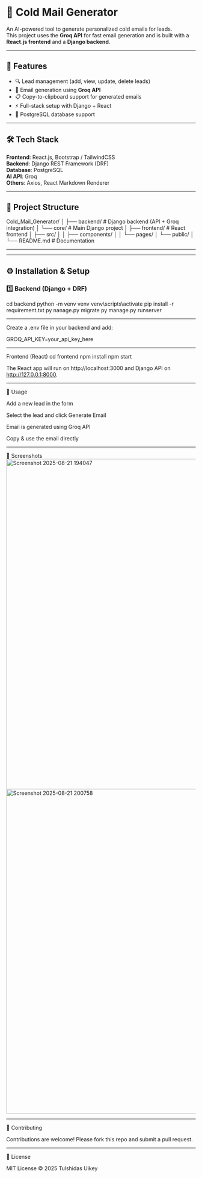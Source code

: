 # 📧 Cold Mail Generator

An AI-powered tool to generate personalized cold emails for leads.  
This project uses the **Groq API** for fast email generation and is built with a **React.js frontend** and a **Django backend**.

---

## 🚀 Features
- 🔍 Lead management (add, view, update, delete leads)
- 🤖 Email generation using **Groq API**
- 📋 Copy-to-clipboard support for generated emails
- ⚡ Full-stack setup with Django + React
- 💾 PostgreSQL database support

---

## 🛠️ Tech Stack
**Frontend**: React.js, Bootstrap / TailwindCSS  
**Backend**: Django REST Framework (DRF)  
**Database**: PostgreSQL  
**AI API**: Groq  
**Others**: Axios, React Markdown Renderer  

---

## 📂 Project Structure

Cold_Mail_Generator/
│
├── backend/ # Django backend (API + Groq integration)
│ └── core/ # Main Django project
│
├── frontend/ # React frontend
│ ├── src/
│ │ ├── components/
│ │ └── pages/
│ └── public/
│
└── README.md # Documentation


---

---

## ⚙️ Installation & Setup

### 1️⃣ Backend (Django + DRF)
cd backend
python -m venv venv
venv\scripts\activate
pip install -r requirement.txt
py nanage.py migrate
py manage.py runserver

---

Create a .env file in your backend and add:

GROQ_API_KEY=your_api_key_here

---
Frontend (React)
cd frontend
npm install
npm start

The React app will run on http://localhost:3000
 and Django API on http://127.0.0.1:8000.
 
---

📧 Usage

Add a new lead in the form

Select the lead and click Generate Email

Email is generated using Groq API

Copy & use the email directly

---

📸 Screenshots
<img width="1888" height="878" alt="Screenshot 2025-08-21 194047" src="https://github.com/user-attachments/assets/16a87d2a-59fa-4713-baa3-e4eb1d96f6e1" />
<img width="1869" height="863" alt="Screenshot 2025-08-21 200758" src="https://github.com/user-attachments/assets/eb521185-5f36-4ce2-9e4b-2390c238fb78" />

---

🤝 Contributing

Contributions are welcome! Please fork this repo and submit a pull request.

---
📜 License

MIT License © 2025 Tulshidas Uikey






